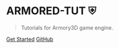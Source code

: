 # ARMORED-TUT ⛨

> Tutorials for Armory3D game engine.

[Get Started](docs/Getting_Started/Introduction.md)
[GitHub](https://github.com/BlackGoku36/armory-tutorials)